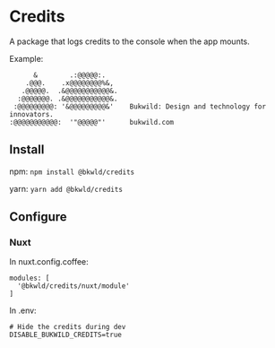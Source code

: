 # Credits

A package that logs credits to the console when the app mounts.

Example:
```
      &        .:@@@@@:.
    .@@@.    .x@@@@@@@@%&,
   .@@@@@.  .&@@@@@@@@@@@&.
  :@@@@@@@. .&@@@@@@@@@@@&.
 :@@@@@@@@@: '&@@@@@@@@@&'    Bukwild: Design and technology for innovators.
:@@@@@@@@@@@:  '"@@@@@"'      bukwild.com
```

## Install
npm: `npm install @bkwld/credits`

yarn: `yarn add @bkwld/credits`

## Configure

### Nuxt
In nuxt.config.coffee:
```
modules: [
  '@bkwld/credits/nuxt/module'
]
```

In .env:
```
# Hide the credits during dev
DISABLE_BUKWILD_CREDITS=true
```
